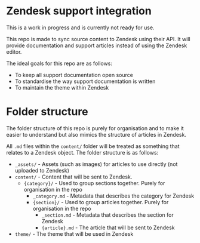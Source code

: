 # Zendesk support integration
This is a work in progress and is currently not ready for use.

This repo is made to sync source content to Zendesk using their API. It will provide documentation and support articles instead of using the Zendesk editor.

The ideal goals for this repo are as follows:

- To keep all support documentation open source
- To standardise the way support documentation is written
- To maintain the theme within Zendesk

# Folder structure
The folder structure of this repo is purely for organisation and to make it easier to understand but also mimics the structure of articles in Zendesk.

All `.md` files within the `content/` folder will be treated as something that relates to a Zendesk object. The folder structure is as follows:

- `_assets/` - Assets (such as images) for articles to use directly (not uploaded to Zendesk)
- `content/` - Content that will be sent to Zendesk. 
    - `{category}/` - Used to group sections together. Purely for organisation in the repo
        - `_category.md` - Metadata that describes the category for Zendesk
        - `{section}/` - Used to group articles together. Purely for organisation in the repo
            - `_section.md` - Metadata that describes the section for Zendesk
            - `{article}.md` - The article that will be sent to Zendesk
- `theme/` - The theme that will be used in Zendesk